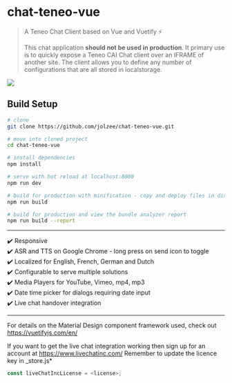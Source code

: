 # chat-teneo-vue

> A Teneo Chat Client based on Vue and Vuetify :zap:
>
> This chat application **should not be used in production**. It primary use is to quickly expose a Teneo CAI Chat client over an IFRAME of another site. The client allows you to define any number of configurations that are all stored in localstorage.

![](https://i.imgur.com/OFWvc4h.gif)

## Build Setup

```bash
# clone
git clone https://github.com/jolzee/chat-teneo-vue.git

# move into cloned project
cd chat-teneo-vue

# install dependencies
npm install

# serve with hot reload at localhost:8080
npm run dev

# build for production with minification - copy and deploy files in dist. Clear dist before new builds
npm run build

# build for production and view the bundle analyzer report
npm run build --report
```

---

:heavy_check_mark: Responsive<br/>
:heavy_check_mark: ASR and TTS on Google Chrome - long press on send icon to toggle<br/>
:heavy_check_mark: Localized for English, French, German and Dutch<br/>
:heavy_check_mark: Configurable to serve multiple solutions<br/>
:heavy_check_mark: Media Players for YouTube, Vimeo, mp4, mp3<br/>
:heavy_check_mark: Date time picker for dialogs requiring date input<br/>
:heavy_check_mark: Live chat handover integration<br/>

---

For details on the Material Design component framework used, check out https://vuetifyjs.com/en/

If you want to get the live chat integration working then sign up for an account at https://www.livechatinc.com/ Remember to update the licence key in \_store.js\*

```javascript
const liveChatIncLicense = <license>;
```
